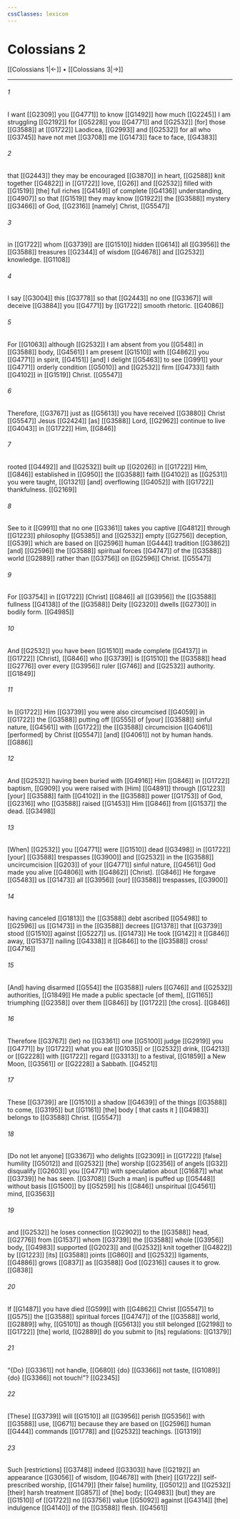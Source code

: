 ```yaml
---
cssClasses: lexicon
---
```


# Colossians 2

[[Colossians 1|←]] • [[Colossians 3|→]]

---

###### 1
I want [[G2309]] you [[G4771]] to know [[G1492]] how much [[G2245]] I am struggling [[G2192]] for [[G5228]] you [[G4771]] and [[G2532]] [for] those [[G3588]] at [[G1722]] Laodicea, [[G2993]] and [[G2532]] for all who [[G3745]] have not met [[G3708]] me [[G1473]] face to face, [[G4383]]

###### 2
that [[G2443]] they may be encouraged [[G3870]] in heart, [[G2588]] knit together [[G4822]] in [[G1722]] love, [[G26]] and [[G2532]] filled with [[G1519]] [the] full riches [[G4149]] of complete [[G4136]] understanding, [[G4907]] so that [[G1519]] they may know [[G1922]] the [[G3588]] mystery [[G3466]] of God, [[G2316]] [namely] Christ, [[G5547]]

###### 3
in [[G1722]] whom [[G3739]] are [[G1510]] hidden [[G614]] all [[G3956]] the [[G3588]] treasures [[G2344]] of wisdom [[G4678]] and [[G2532]] knowledge. [[G1108]]

###### 4
I say [[G3004]] this [[G3778]] so that [[G2443]] no one [[G3367]] will deceive [[G3884]] you [[G4771]] by [[G1722]] smooth rhetoric. [[G4086]]

###### 5
For [[G1063]] although [[G2532]] I am absent from you [[G548]] in [[G3588]] body, [[G4561]] I am present [[G1510]] with [[G4862]] you [[G4771]] in spirit, [[G4151]] [and] I delight [[G5463]] to see [[G991]] your [[G4771]] orderly condition [[G5010]] and [[G2532]] firm [[G4733]] faith [[G4102]] in [[G1519]] Christ. [[G5547]]

###### 6
Therefore, [[G3767]] just as [[G5613]] you have received [[G3880]] Christ [[G5547]] Jesus [[G2424]] [as] [[G3588]] Lord, [[G2962]] continue to live [[G4043]] in [[G1722]] Him, [[G846]]

###### 7
rooted [[G4492]] and [[G2532]] built up [[G2026]] in [[G1722]] Him, [[G846]] established in [[G950]] the [[G3588]] faith [[G4102]] as [[G2531]] you were taught, [[G1321]] [and] overflowing [[G4052]] with [[G1722]] thankfulness. [[G2169]]

###### 8
See to it [[G991]] that no one [[G3361]] takes you captive [[G4812]] through [[G1223]] philosophy [[G5385]] and [[G2532]] empty [[G2756]] deception, [[G539]] which are based on [[G2596]] human [[G444]] tradition [[G3862]] [and] [[G2596]] the [[G3588]] spiritual forces [[G4747]] of the [[G3588]] world [[G2889]] rather than [[G3756]] on [[G2596]] Christ. [[G5547]]

###### 9
For [[G3754]] in [[G1722]] [Christ] [[G846]] all [[G3956]] the [[G3588]] fullness [[G4138]] of the [[G3588]] Deity [[G2320]] dwells [[G2730]] in bodily form. [[G4985]]

###### 10
And [[G2532]] you have been [[G1510]] made complete [[G4137]] in [[G1722]] [Christ], [[G846]] who [[G3739]] is [[G1510]] the [[G3588]] head [[G2776]] over every [[G3956]] ruler [[G746]] and [[G2532]] authority. [[G1849]]

###### 11
In [[G1722]] Him [[G3739]] you were also circumcised [[G4059]] in [[G1722]] the [[G3588]] putting off [[G555]] of [your] [[G3588]] sinful nature, [[G4561]] with [[G1722]] the [[G3588]] circumcision [[G4061]] [performed] by Christ [[G5547]] [and] [[G4061]] not by human hands. [[G886]]

###### 12
And [[G2532]] having been buried with [[G4916]] Him [[G846]] in [[G1722]] baptism, [[G909]] you were raised with [Him] [[G4891]] through [[G1223]] [your] [[G3588]] faith [[G4102]] in the [[G3588]] power [[G1753]] of God, [[G2316]] who [[G3588]] raised [[G1453]] Him [[G846]] from [[G1537]] the dead. [[G3498]]

###### 13
[When] [[G2532]] you [[G4771]] were [[G1510]] dead [[G3498]] in [[G1722]] [your] [[G3588]] trespasses [[G3900]] and [[G2532]] in the [[G3588]] uncircumcision [[G203]] of your [[G4771]] sinful nature, [[G4561]] God made you alive [[G4806]] with [[G4862]] [Christ]. [[G846]] He forgave [[G5483]] us [[G1473]] all [[G3956]] [our] [[G3588]] trespasses, [[G3900]]

###### 14
having canceled [[G1813]] the [[G3588]] debt ascribed [[G5498]] to [[G2596]] us [[G1473]] in the [[G3588]] decrees [[G1378]] that [[G3739]] stood [[G1510]] against [[G5227]] us. [[G1473]] He took [[G142]] it [[G846]] away, [[G1537]] nailing [[G4338]] it [[G846]] to the [[G3588]] cross! [[G4716]]

###### 15
[And] having disarmed [[G554]] the [[G3588]] rulers [[G746]] and [[G2532]] authorities, [[G1849]] He made a public spectacle [of them], [[G1165]] triumphing [[G2358]] over them [[G846]] by [[G1722]] [the cross]. [[G846]]

###### 16
Therefore [[G3767]] {let} no [[G3361]] one [[G5100]] judge [[G2919]] you [[G4771]] by [[G1722]] what you eat [[G1035]] or [[G2532]] drink, [[G4213]] or [[G2228]] with [[G1722]] regard [[G3313]] to a festival, [[G1859]] a New Moon, [[G3561]] or [[G2228]] a Sabbath. [[G4521]]

###### 17
These [[G3739]] are [[G1510]] a shadow [[G4639]] of the things [[G3588]] to come, [[G3195]] but [[G1161]] [the] body [ that casts it ] [[G4983]] belongs to [[G3588]] Christ. [[G5547]]

###### 18
[Do not let anyone] [[G3367]] who delights [[G2309]] in [[G1722]] [false] humility [[G5012]] and [[G2532]] [the] worship [[G2356]] of angels [[G32]] disqualify [[G2603]] you [[G4771]] with speculation about [[G1687]] what [[G3739]] he has seen. [[G3708]] [Such a man] is puffed up [[G5448]] without basis [[G1500]] by [[G5259]] his [[G846]] unspiritual [[G4561]] mind, [[G3563]]

###### 19
and [[G2532]] he loses connection [[G2902]] to the [[G3588]] head, [[G2776]] from [[G1537]] whom [[G3739]] the [[G3588]] whole [[G3956]] body, [[G4983]] supported [[G2023]] and [[G2532]] knit together [[G4822]] by [[G1223]] [its] [[G3588]] joints [[G860]] and [[G2532]] ligaments, [[G4886]] grows [[G837]] as [[G3588]] God [[G2316]] causes it to grow. [[G838]]

###### 20
If [[G1487]] you have died [[G599]] with [[G4862]] Christ [[G5547]] to [[G575]] the [[G3588]] spiritual forces [[G4747]] of the [[G3588]] world, [[G2889]] why, [[G5101]] as though [[G5613]] you still belonged [[G2198]] to [[G1722]] [the] world, [[G2889]] do you submit to [its] regulations: [[G1379]]

###### 21
“{Do} [[G3361]] not handle, [[G680]] {do} [[G3366]] not taste, [[G1089]] {do} [[G3366]] not touch!”? [[G2345]]

###### 22
[These] [[G3739]] will [[G1510]] all [[G3956]] perish [[G5356]] with [[G3588]] use, [[G671]] because they are based on [[G2596]] human [[G444]] commands [[G1778]] and [[G2532]] teachings. [[G1319]]

###### 23
Such [restrictions] [[G3748]] indeed [[G3303]] have [[G2192]] an appearance [[G3056]] of wisdom, [[G4678]] with [their] [[G1722]] self-prescribed worship, [[G1479]] [their false] humility, [[G5012]] and [[G2532]] [their] harsh treatment [[G857]] of [the] body; [[G4983]] [but] they are [[G1510]] of [[G1722]] no [[G3756]] value [[G5092]] against [[G4314]] [the] indulgence [[G4140]] of the [[G3588]] flesh. [[G4561]]

